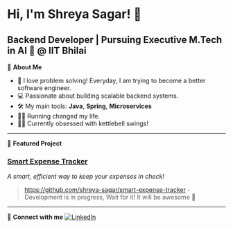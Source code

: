 <!--
**shreya-sagar/shreya-sagar** is a ✨ _special_ ✨ repository because its `README.md` (this file) appears on your GitHub profile.

Here are some ideas to get you started:

- 🔭 I’m currently working on ...
- 🌱 I’m currently learning ...
- 👯 I’m looking to collaborate on ...
- 🤔 I’m looking for help with ...
- 💬 Ask me about ...
- 📫 How to reach me: ...
- 😄 Pronouns: ...
- ⚡ Fun fact: ...
-->

# Hi, I'm Shreya Sagar! 👋

**Backend Developer** | Pursuing Executive M.Tech in AI 🤖 @ IIT Bhilai
---

🌟 **About Me**
- 🧩 I love problem solving! Everyday, I am trying to become a better software engineer.
- 💻 Passionate about building scalable backend systems.
- 🛠️ My main tools: **Java**, **Spring**, **Microservices**
- 🏃‍♀️ Running changed my life.
- 🏋️‍♀️ Currently obsessed with kettlebell swings!

---

🚀 **Featured Project**
### [Smart Expense Tracker](#)
_A smart, efficient way to keep your expenses in check!_
> https://github.com/shreya-sagar/smart-expense-tracker - Development is in progress, Wait for it! It will be awesome 🎈

---

🔗 **Connect with me**
[![LinkedIn](https://img.shields.io/badge/-LinkedIn-blue?style=flat-square&logo=linkedin&logoColor=white)](https://www.linkedin.com/in/shreya-sagar-30b055a6/)
